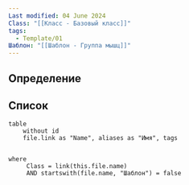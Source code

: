 ```yaml
---
Last modified: 04 June 2024
Class: "[[Класс - Базовый класс]]"
tags:
  - Template/01
Шаблон: "[[Шаблон - Группа мышц]]"
---
```

## Определение

## Список
```dataview
table
	without id
	file.link as "Name", aliases as "Имя", tags
	

where
	 Class = link(this.file.name) 
	 AND startswith(file.name, "Шаблон") = false
```